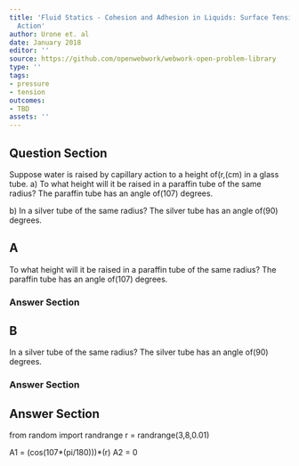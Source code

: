 ```yaml
---
title: 'Fluid Statics - Cohesion and Adhesion in Liquids: Surface Tension and Capillary
  Action'
author: Urone et. al
date: January 2018
editor: ''
source: https://github.com/openwebwork/webwork-open-problem-library
type: ''
tags:
- pressure
- tension
outcomes:
- TBD
assets: ''
---
```


## Question Section 

Suppose water is raised by capillary action to a height of(r,(cm) in a glass tube.
a) To what height will it be raised in a paraffin tube of the same radius? The paraffin tube has an angle of(107) degrees.
 
b) In a silver tube of the same radius? The silver tube has an angle of(90) degrees.

## A
To what height will it be raised in a paraffin tube of the same radius? The paraffin tube has an angle of(107) degrees.
### Answer Section
## B
In a silver tube of the same radius? The silver tube has an angle of(90) degrees.
### Answer Section


## Answer Section

from random import randrange
r = randrange(3,8,0.01)

A1 = (cos(107*(pi/180)))*(r)
A2 = 0